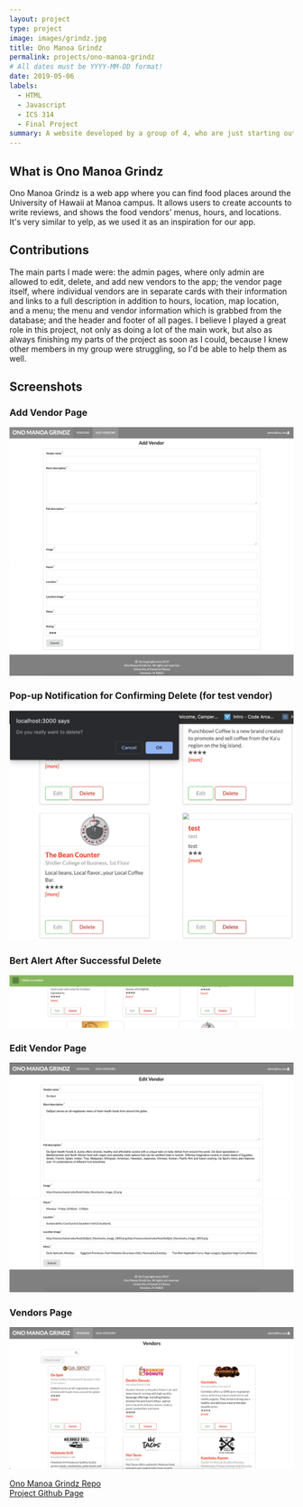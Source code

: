 ```yaml
---
layout: project
type: project
image: images/grindz.jpg
title: Ono Manoa Grindz
permalink: projects/ono-manoa-grindz
# All dates must be YYYY-MM-DD format!
date: 2019-05-06
labels:
  - HTML
  - Javascript
  - ICS 314
  - Final Project
summary: A website developed by a group of 4, who are just starting out in web development.
---
```


<h2>What is Ono Manoa Grindz</h2>
Ono Manoa Grindz is a web app where you can find food places around the University of Hawaii at Manoa campus. It allows users to create accounts to write reviews, and shows the food vendors' menus, hours, and locations. It's very similar to yelp, as we used it as an inspiration for our app.

<h2>Contributions</h2>
The main parts I made were: the admin pages, where only admin are allowed to edit, delete, and add new vendors to the app; the vendor page itself, where individual vendors are in separate cards with their information and links to a full description in addition to hours, location, map location, and a menu; the menu and vendor information which is grabbed from the database; and the header and footer of all pages. I believe I played a great role in this project, not only as doing a lot of the main work, but also as always finishing my parts of the project as soon as I could, because I knew other members in my group were struggling, so I'd be able to help them as well. 

<h2>Screenshots</h2>
<h3>Add Vendor Page</h3>
<img src="images/add-vendor1.png">
<img src="images/add-vendor2.png">
<h3>Pop-up Notification for Confirming Delete (for test vendor)</h3>
<img src="images/delete-confirm.png">
<h3>Bert Alert After Successful Delete</h3>
<img src="images/delete.png">
<h3>Edit Vendor Page</h3>
<img src="images/edit-vendor1.png">
<img src="images/edit-vendor2.png">
<h3>Vendors Page</h3>
<img src="images/vendors.png">

[Ono Manoa Grindz Repo](https://github.com/ono-manoa-grindz/ono-manoa-grindz)
</br>
[Project Github Page](https://ono-manoa-grindz.github.io/)



